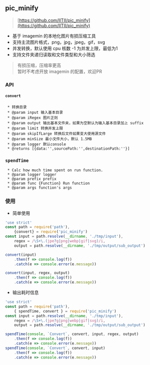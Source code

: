 ## pic_minify

> [https://github.com/IITII/pic_minify](https://github.com/IITII/pic_minify)

* 基于 imagemin 的本地化图片有损压缩工具
* 支持主流图片格式，png，jpg，jpeg，gif，svg
* 并发转换，默认使用 cpu 核数 -1 为并发上限，最低为1
* 支持文件夹递归读取和文件类型和大小筛选

> 有损压缩，压缩率更高  
> 暂时不考虑开放 imagemin 的配置，欢迎PR

### API

#### `convert`

```
 * 转换目录
 * @param input 输入基本目录
 * @param iRegex 图片正则
 * @param output 输出基本文件夹，如果为空默认为输入基本目录加上 suffix
 * @param limit 转换并发上限
 * @param skipIfLarge 转换后文件如果变大使用源文件
 * @param minSize 最小文件大小，默认 1.5MB
 * @param logger 默认console
 * @returns [{data:'',sourcePath:'',destinationPath:''}]
```

### `spendTime`

```
 * Calc how much time spent on run function.
 * @param logger logger
 * @param prefix prefix
 * @param func {Function} Run function
 * @param args function's args
```

### 使用

* 简单使用

```js
'use strict'
const path = require('path'),
    {convert} = require('pic_minify')
const input = path.resolve(__dirname, './tmp/input'),
    regex = /\S+\.(jpe?g|png|webp|gif|svg)/i,
    output = path.resolve(__dirname, './tmp/output/sub_output')

convert(input)
    .then(f => console.log(f))
    .catch(e => console.error(e.message))

convert(input, regex, output)
    .then(f => console.log(f))
    .catch(e => console.error(e.message))
```

* 输出耗时信息

```js
'use strict'
const path = require('path'),
    { spendTime, convert } = require('pic_minify')
const input = path.resolve(__dirname, './tmp/input'),
    regex = /\S+\.(jpe?g|png|webp|gif|svg)/i,
    output = path.resolve(__dirname, './tmp/output/sub_output')

spendTime(console, `Convert`, convert, input, regex, output)
    .then(f => console.log(f))
    .catch(e => console.error(e.message))
spendTime(console, `Convert`, convert, input)
    .then(f => console.log(f))
    .catch(e => console.error(e.message))
```